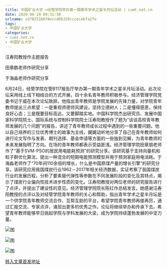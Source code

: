 ```yaml
---
title: 中国矿业大学->经管学院举办第一期青年学术之星半月坛活动 | cumt.net.cn
date: 2020-06-29 09:31:50
urlname: cd78251b6f8eccd0b320cccecebfa2fe
tags: 
- 中国矿业大学
categories:
- cumt.net.cn
- 中国矿业大学
---
```

汪寿阳教授作主题报告

田章鹏老师作研究分享

于海淼老师作研究分享

6月24日，经管学院在管B117报告厅举办第一期青年学术之星半月坛活动。此次论坛采用线上线下相结合的方式开展，四十余名青年教师积极参与。经济管理学院党委书记于威在本次论坛致辞。他指出青年教师是学院发展的先锋力量，对学院青年教师提出三点希望：一是重视师德师风建设，坚持立德树人；二是懂得感恩，保持良好心态；三是既要目标高远，又要脚踏实地。中国科学院杰出研究员、发展中国家科学院院士、国际系统与控制科学院院士汪寿阳教授作了题为“谈谈高校青年教师发展的几个问题”的报告，讲述了青年教师成长过程中遇到的一些重要问题。他以自己培养的三位优秀博士的故事为主线，娓娓动听地分享了自己在青年教师如何进行论文写作与发表、期刊选择、基金申请等方面的一些独到见解，为青年教师的未来发展指明了方向。在场的青年教师都表示受益匪浅。经济管理学院田章朋老师作了“基于SVM-PSO的居民用电能耗预测”的研究分享。该研究基于支持向量机和粒子群优化算法，提出一种混合的短期电能预测模型并用于预测家庭用电消耗。于海淼老师作了“70年间110余倍的增长，什么是中国原煤产量的增长引擎”的研究分享。该研究应用我国煤炭行业1962－2017年相关经济数据，实证考察了我国煤炭行业的发展历程，分析了要素替代弹性等参数在不同发展阶段的变化及其特点，揭示了煤炭行业偏向性技术进步性质的变化。汪寿阳教授对两位老师的研究报告进行了点评，并提出了建设性的意见。经济管理学院院长陈红作总结发言。她感谢汪寿阳教授的点评以及对经管学院青年教师的关心和帮助，指出青年学术之星半月坛是一个供学院青年教师交流合作、互帮互助的平台，希望学院青年教师再接再厉，通过汇报交流、专家点评，涌现出更多的优秀之作。论坛将继续举办和传承下去，希望青年教师能够早日挑起学院与学科发展的大梁，成为学院持续蓬勃发展的中坚力量。

![图](http://xwzx.cumt.edu.cn/_upload/article/images/f3/aa/b65fed134f8cad71a7f6dd037be3/b229af22-e982-4a77-81c2-9c4002624816.jpg)

![图](http://xwzx.cumt.edu.cn/_upload/article/images/f3/aa/b65fed134f8cad71a7f6dd037be3/0c1af933-6939-4c79-a640-1aacd350f361.jpg)

![图](http://xwzx.cumt.edu.cn/_upload/article/images/f3/aa/b65fed134f8cad71a7f6dd037be3/ed5b4265-78a0-45a1-a79e-09c4035aa813.jpg)

[转入文章首发地址](http://xwzx.cumt.edu.cn/b1/e1/c523a569825/page.htm)